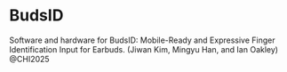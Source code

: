 # BudsID
Software and hardware for BudsID: Mobile-Ready and Expressive Finger Identification Input for Earbuds. (Jiwan Kim, Mingyu Han, and Ian Oakley) @CHI2025
